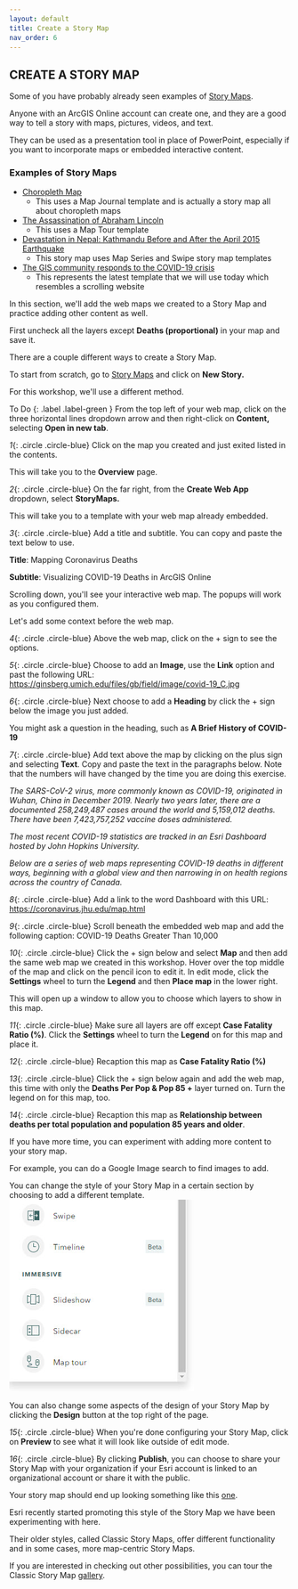 ```yaml
---
layout: default
title: Create a Story Map
nav_order: 6
---
```


## CREATE A STORY MAP

Some of you have probably already seen examples of [Story Maps](https://www.esri.com/en-us/arcgis/products/arcgis-storymaps/stories).

Anyone with an ArcGIS Online account can create one, and they are a good way to tell a story with maps, pictures, videos, and text.

They can be used as a presentation tool in place of PowerPoint, especially if you want to incorporate maps or embedded interactive content.

### Examples of Story Maps

- [Choropleth Map](https://arcg.is/15Xffe)
  - This uses a Map Journal template and is actually a story map all about choropleth maps
- [The Assassination of Abraham Lincoln](https://arcg.is/1LSaGu)
  - This uses a Map Tour template
- [Devastation in Nepal: Kathmandu Before and After the April 2015 Earthquake](https://arcg.is/1zvCaX)
  - This story map uses Map Series and Swipe story map templates
- [The GIS community responds to the COVID-19 crisis](https://arcg.is/1qfqiD)
  - This represents the latest template that we will use today which resembles a scrolling website

In this section, we'll add the web maps we created to a Story Map and practice adding other content as well.

First uncheck all the layers except **Deaths (proportional)** in your map and save it.

There are a couple different ways to create a Story Map.

To start from scratch, go to [Story Maps](https://storymaps.arcgis.com/) and click on **New Story.**

For this workshop, we'll use a different method.

To Do
{: .label .label-green }
From the top left of your web map, click on the three horizontal lines dropdown arrow and then right-click on **Content,** selecting **Open in new tab**.

*1*{: .circle .circle-blue} Click on the map you created and just exited listed in the contents.

This will take you to the **Overview** page.

*2*{: .circle .circle-blue} On the far right, from the **Create Web App** dropdown, select **StoryMaps.**

This will take you to a template with your web map already embedded.

*3*{: .circle .circle-blue} Add a title and subtitle. You can copy and paste the text below to use.

**Title**: Mapping Coronavirus Deaths

**Subtitle**: Visualizing COVID-19 Deaths in ArcGIS Online

Scrolling down, you'll see your interactive web map. The popups will work as you configured them.

Let's add some context before the web map.

*4*{: .circle .circle-blue} Above the web map, click on the + sign to see the options.

*5*{: .circle .circle-blue} Choose to add an **Image**, use the **Link** option and past the following URL: https://ginsberg.umich.edu/files/gb/field/image/covid-19_C.jpg

*6*{: .circle .circle-blue} Next choose to add a **Heading** by click the + sign below the image you just added.

You might ask a question in the heading, such as **A Brief History of COVID-19**

*7*{: .circle .circle-blue} Add text above the map by clicking on the plus sign and selecting **Text**.
Copy and paste the text in the paragraphs below. Note that the numbers will have changed by the time you are doing this exercise.

*The SARS-CoV-2 virus, more commonly known as COVID-19, originated in Wuhan, China in December 2019. Nearly two years later, there are a documented 258,249,487 cases around the world and 5,159,012 deaths. There have been 7,423,757,252 vaccine doses administered.*

*The most recent COVID-19 statistics are tracked in an Esri Dashboard hosted by John Hopkins University.*

*Below are a series of web maps representing COVID-19 deaths in different ways, beginning with a global view and then narrowing in on health regions across the country of Canada.*

*8*{: .circle .circle-blue} Add a link to the word Dashboard with this URL: https://coronavirus.jhu.edu/map.html

*9*{: .circle .circle-blue} Scroll beneath the embedded web map and add the following caption: COVID-19 Deaths Greater Than 10,000

*10*{: .circle .circle-blue} Click the + sign below and select **Map** and then add the same web map we created in this workshop. Hover over the top middle of the map and click on the pencil icon to edit it. In edit mode, click the **Settings** wheel to turn the **Legend** and then **Place map** in the lower right.

This will open up a window to allow you to choose which layers to show in this map.

*11*{: .circle .circle-blue} Make sure all layers are off except **Case Fatality Ratio (%)**. Click the **Settings** wheel to turn the **Legend** on for this map and place it.

*12*{: .circle .circle-blue} Recaption this map as **Case Fatality Ratio (%)**

*13*{: .circle .circle-blue} Click the + sign below again and add the web map, this time with only the **Deaths Per Pop & Pop 85 +** layer turned on. Turn the legend on for this map, too.

*14*{: .circle .circle-blue} Recaption this map as **Relationship between deaths per total population and population 85 years and older**.

If you have more time, you can experiment with adding more content to your story map.

For example, you can do a Google Image search to find images to add.

You can change the style of your Story Map in a certain section by choosing to add a different template.
![template.jpg](../images/template.jpg)

You can also change some aspects of the design of your Story Map by clicking the **Design** button at the top right of the page.

*15*{: .circle .circle-blue} When you're done configuring your Story Map, click on **Preview** to see what it will look like outside of edit mode.

*16*{: .circle .circle-blue} By clicking **Publish**, you can choose to share your Story Map with your organization if your Esri account is linked to an organizational account or share it with the public.

Your story map should end up looking something like this [one](https://arcg.is/mKjuy).

Esri recently started promoting this style of the Story Map we have been experimenting with here.

Their older styles, called Classic Story Maps, offer different functionality and in some cases, more map-centric Story Maps.

If you are interested in checking out other possibilities, you can tour the Classic Story Map [gallery](https://storymaps-classic.arcgis.com/en/gallery/#s=0&md=storymaps-apps:map-tour).
